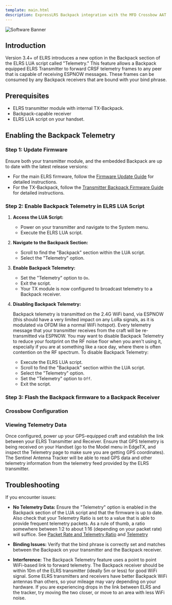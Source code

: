 ```yaml
---
template: main.html
description: ExpressLRS Backpack integration with the MFD Crossbow AAT.
---
```


![Software Banner](https://raw.githubusercontent.com/ExpressLRS/ExpressLRS-Hardware/master/img/software.png)

## Introduction
Version 3.4+ of ELRS introduces a new option in the Backpack section of the ELRS LUA script called "Telemetry." This feature allows a Backpack equipped ELRS Transmitter to forward CRSF telemetry frames to any peer that is capable of receiving ESPNOW messages. These frames can be consumed by any Backpack receivers that are bound with your bind phrase.

## Prerequisites
- ELRS transmitter module with internal TX-Backpack.
- Backpack-capable receiver
- ELRS LUA script on your handset.

## Enabling the Backpack Telemetry

### Step 1: Update Firmware
Ensure both your transmitter module, and the embedded Backpack are up to date with the latest release versions:

- For the main ELRS firmware, follow the [Firmware Update Guide](https://www.expresslrs.org/quick-start/getting-started/) for detailed instructions.
- For the TX-Backpack, follow the [Transmitter Backpack Firmware Guide](https://www.expresslrs.org/hardware/backpack/backpack-tx-setup/) for detailed instructions.

### Step 2: Enable Backpack Telemetry in ELRS LUA Script
1. **Access the LUA Script:**
      - Power on your transmitter and navigate to the System menu.
      - Execute the ELRS LUA script.

2. **Navigate to the Backpack Section:**
      - Scroll to find the "Backpack" section within the LUA script.
      - Select the "Telemetry" option.

3. **Enable Backpack Telemetry:**
      - Set the "Telemetry" option to `On`.
      - Exit the script.
      - Your TX module is now configured to broadcast telemetry to a Backpack receiver.

4. **Disabling Backpack Telemetry:**

      Backpack telemetry is transmitted on the 2.4G WiFi band, via ESPNOW (this should have a very limited impact on any LoRa signals, as it is modulated via OFDM like a normal WiFi hotspot). Every telemetry message that your transmitter receives from the craft will be re-transmitted via ESPNOW. You may want to disable Backpack Telemetry to reduce your footprint on the RF noise floor when you aren't using it, especially if you are at something like a race day, where there is often contention on the RF spectrum. To disable Backpack Telemetry:

      - Execute the ELRS LUA script.
      - Scroll to find the "Backpack" section within the LUA script.
      - Select the "Telemetry" option.
      - Set the "Telemetry" option to `Off`.
      - Exit the script.

### Step 3: Flash the Backpack firmware to a Backpack Receiver


### Crossbow Configuration


### Viewing Telemetry Data
Once configured, power up your GPS-equipped craft and establish the link between your ELRS Transmitter and Receiver. Ensure that GPS telemetry is being received on your Handset (go to the Model menu in EdgeTX, and inspect the Telemetry page to make sure you are getting GPS coordinates). The Sentinel Antenna Tracker will be able to read GPS data and other telemetry information from the telemetry feed provided by the ELRS transmitter.

## Troubleshooting
If you encounter issues:

- **No Telemetry Data:** Ensure the "Telemetry" option is enabled in the Backpack section of the LUA script and that the firmware is up to date. Also check that your Telemetry Ratio is set to a value that is able to provide frequent telemetry packets. As a rule of thumb, a ratio somewhere between 1:2 to about 1:16 (depending on your packet rate) will suffice. See [Packet Rate and Telemetry Ratio](https://www.expresslrs.org/quick-start/transmitters/lua-howto/#packet-rate-and-telemetry-ratio) and [Telemetry](https://www.expresslrs.org/quick-start/pre-1stflight/#telemetry)

- **Binding Issues:** Verify that the bind phrase is correctly set and matches between the Backpack on your transmitter and the Backpack receiver.

- **Interference:** The Backpack Telemetry feature uses a point to point WiFi-based link to forward telemetry. The Backpack receiver should be within 10m of the ELRS transmitter (ideally 5m or less) for good WiFi signal. Some ELRS transmitters and receivers have better Backpack WiFi antennas than others, so your mileage may vary depending on your hardware. If you are experiencing drops in the link between ELRS and the tracker, try moving the two closer, or move to an area with less WiFi noise.
